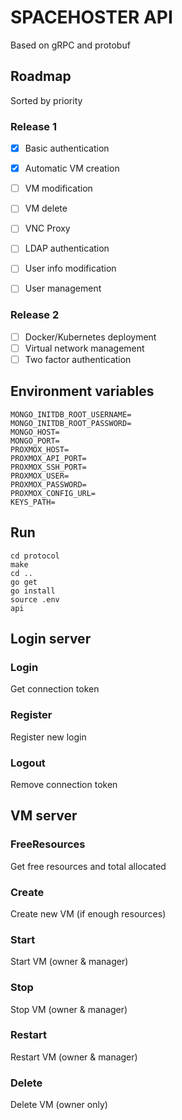 # SPACEHOSTER API

Based on gRPC and protobuf

## Roadmap
Sorted by priority

### Release 1
- [x] Basic authentication
- [x] Automatic VM creation
- [ ] VM modification
- [ ] VM delete
- [ ] VNC Proxy
- [ ] LDAP authentication
- [ ] User info modification
- [ ] User management


### Release 2
- [ ] Docker/Kubernetes deployment
- [ ] Virtual network management
- [ ] Two factor authentication

## Environment variables
```dotenv
MONGO_INITDB_ROOT_USERNAME=
MONGO_INITDB_ROOT_PASSWORD=
MONGO_HOST=
MONGO_PORT=
PROXMOX_HOST=
PROXMOX_API_PORT=
PROXMOX_SSH_PORT=
PROXMOX_USER=
PROXMOX_PASSWORD=
PROXMOX_CONFIG_URL=
KEYS_PATH=
```

## Run
```shell script
cd protocol
make
cd ..
go get
go install
source .env
api
```

## Login server

### Login
Get connection token

### Register
Register new login

### Logout
Remove connection token


## VM server
### FreeResources
Get free resources and total allocated 

### Create
Create new VM (if enough resources)

### Start
Start VM (owner & manager)

### Stop
Stop VM (owner & manager)

### Restart
Restart VM (owner & manager)

### Delete
Delete VM (owner only)